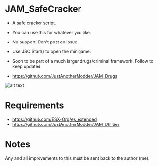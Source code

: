 # JAM_SafeCracker
- A safe cracker script.
- You can use this for whatever you like.
- No support. Don't post an issue.
- Use JSC:Start() to open the minigame.

- Soon to be part of a much larger drugs/criminal framework. Follow to keep updated.
- https://github.com/JustAnotherModder/JAM_Drugs

![alt text](https://imgur.com/a/WC09zxS)

# Requirements
- https://github.com/ESX-Org/es_extended
- https://github.com/JustAnotherModder/JAM_Utilities

# Notes
Any and all improvements to this must be sent back to the author (me).
